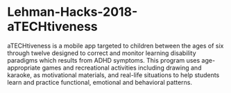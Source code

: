 # Lehman-Hacks-2018-aTECHtiveness
aTECHtiveness is a mobile app targeted to children between the ages of six through twelve designed to correct and monitor learning disability paradigms which results from ADHD symptoms. This program uses age-appropriate games and recreational activities including drawing and karaoke, as motivational materials, and real-life situations to help students learn and practice functional, emotional and behavioral patterns. 
